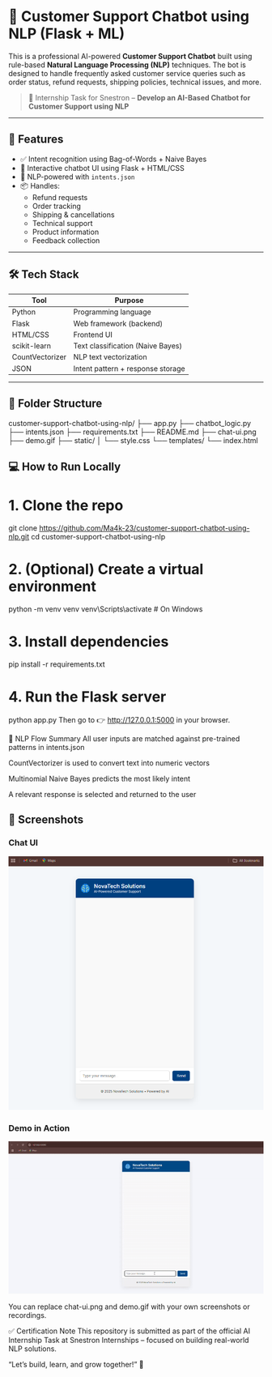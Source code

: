 # 🧠 Customer Support Chatbot using NLP (Flask + ML)

This is a professional AI-powered **Customer Support Chatbot** built using rule-based **Natural Language Processing (NLP)** techniques. The bot is designed to handle frequently asked customer service queries such as order status, refund requests, shipping policies, technical issues, and more.

> 📁 Internship Task for Snestron – **Develop an AI-Based Chatbot for Customer Support using NLP**

---

## 🚀 Features

- ✅ Intent recognition using Bag-of-Words + Naive Bayes
- 💬 Interactive chatbot UI using Flask + HTML/CSS
- 🧠 NLP-powered with `intents.json`
- 📦 Handles:
  - Refund requests
  - Order tracking
  - Shipping & cancellations
  - Technical support
  - Product information
  - Feedback collection

---

## 🛠️ Tech Stack

| Tool              | Purpose                            |
|-------------------|-------------------------------------|
| Python            | Programming language                |
| Flask             | Web framework (backend)             |
| HTML/CSS          | Frontend UI                         |
| scikit-learn      | Text classification (Naive Bayes)   |
| CountVectorizer   | NLP text vectorization              |
| JSON              | Intent pattern + response storage   |

---

## 📁 Folder Structure

customer-support-chatbot-using-nlp/
├── app.py
├── chatbot_logic.py
├── intents.json
├── requirements.txt
├── README.md
├── chat-ui.png
├── demo.gif
├── static/
│ └── style.css
└── templates/
└── index.html



## 💻 How to Run Locally


# 1. Clone the repo
git clone https://github.com/Ma4k-23/customer-support-chatbot-using-nlp.git
cd customer-support-chatbot-using-nlp

# 2. (Optional) Create a virtual environment
python -m venv venv
venv\Scripts\activate  # On Windows

# 3. Install dependencies
pip install -r requirements.txt

# 4. Run the Flask server
python app.py
Then go to 👉 http://127.0.0.1:5000 in your browser.

🧠 NLP Flow Summary
All user inputs are matched against pre-trained patterns in intents.json

CountVectorizer is used to convert text into numeric vectors

Multinomial Naive Bayes predicts the most likely intent

A relevant response is selected and returned to the user

## 📸 Screenshots

### Chat UI
![Chat UI](chat-ui.png)

### Demo in Action
![Demo GIF](demo.gif)


You can replace chat-ui.png and demo.gif with your own screenshots or recordings.


✅ Certification Note
This repository is submitted as part of the official AI Internship Task at Snestron Internships – focused on building real-world NLP solutions.

“Let’s build, learn, and grow together!” 🚀


